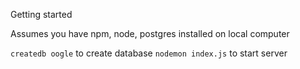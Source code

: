 Getting started

Assumes you have npm, node, postgres installed on local computer

`createdb oogle` to create database
`nodemon index.js` to start server
